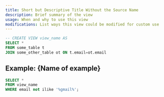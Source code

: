 ```yaml
---
title: Short but Descriptive Title Without the Source Name
description: Brief summary of the view
usage: When and why to use this view
modifications: List ways this view could be modified for custom use
---
```


```sql
-- CREATE VIEW view_name AS
SELECT *
FROM some_table t
JOIN some_other_table ot ON t.email=ot.email
```

## Example: {Name of example}

```sql
SELECT *
FROM view_name
WHERE email not ilike '%gmail%';
```
